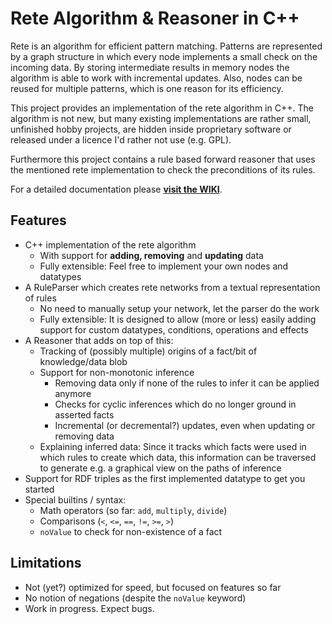 # Rete Algorithm & Reasoner in C++

Rete is an algorithm for efficient pattern matching. Patterns are represented by a graph structure in which every node implements a small check on the incoming data. By storing intermediate results in memory nodes the algorithm is able to work with incremental updates. Also, nodes can be reused for multiple patterns, which is one reason for its efficiency.

This project provides an implementation of the rete algorithm in C++. The algorithm is not new, but many existing implementations are rather small, unfinished hobby projects, are hidden inside proprietary software or released under a licence I'd rather not use (e.g. GPL).

Furthermore this project contains a rule based forward reasoner that uses the mentioned rete implementation to check the preconditions of its rules.

For a detailed documentation please **[visit the WIKI](https://git.ni.dfki.de/sempr/rete/wikis/home)**.



## Features

- C++ implementation of the rete algorithm
  - With support for **adding, removing** and **updating** data
  - Fully extensible: Feel free to implement your own nodes and datatypes
- A RuleParser which creates rete networks from a textual representation of rules
  - No need to manually setup your network, let the parser do the work
  - Fully extensible: It is designed to allow (more or less) easily adding support for custom datatypes, conditions, operations and effects
- A Reasoner that adds on top of this:
  - Tracking of (possibly multiple) origins of a fact/bit of knowledge/data blob
  - Support for non-monotonic inference
    - Removing data only if none of the rules to infer it can be applied anymore
    - Checks for cyclic inferences which do no longer ground in asserted facts
    - Incremental (or decremental?) updates, even when updating or removing data
  - Explaining inferred data: Since it tracks which facts were used in which rules to create which data, this information can be traversed to generate e.g. a graphical view on the paths of inference
- Support for RDF triples as the first implemented datatype to get you started
- Special builtins / syntax:
  - Math operators (so far: `add`, `multiply`, `divide`)
  - Comparisons (`<`, `<=`, `==`, `!=`, `>=`, `>`)
  - `noValue` to check for non-existence of a fact



## Limitations

- Not (yet?) optimized for speed, but focused on features so far
- No notion of negations (despite the `noValue` keyword)
- Work in progress. Expect bugs.